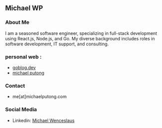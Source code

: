 ## Michael WP

### About Me
I am a seasoned software engineer, specializing in full-stack development using React.js, Node.js, and Go. My diverse background includes roles in software development, IT support, and consulting.
    
### personal web :
  - [goblog.dev](https://goblog.dev)
  - [michael putong](https://michaelputong.com)
 
### Contact
- me[at]michaelputong.com

### Social Media
- Linkedin: [Michael Wenceslaus](https://id.linkedin.com/in/michael-wenceslaus)

<!---
michaelwp/michaelwp is a ✨ special ✨ repository because its `README.md` (this file) appears on your GitHub profile.
You can click the Preview link to take a look at your changes.
--->
